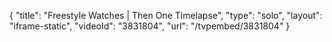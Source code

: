 {
    "title": "Freestyle Watches | Then One Timelapse",
    "type": "solo",
    "layout": "iframe-static",
    "videoId": "3831804",
    "url": "\/tvpembed\/3831804"
}